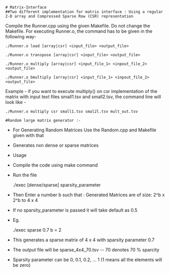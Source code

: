 ~~~~~~~~~~~~~~~~~~~~~~~~~~~~~~~~~~~~~~~~~~~~~~~~~~~~~~~~~~~~~~~~~~~~~~~~~~~~~~~~~~~~~~~
# Matrix-Interface
##Two different implementation for matrix interface : Using a regular 2-D array and Compressed Sparse Row (CSR) representation 
~~~~~~~~~~~~~~~~~~~~~~~~~~~~~~~~~~~~~~~~~~~~~~~~~~~~~~~~~~~~~~~~~~~~~~~~~~~~~~~~~~~~~~~

Compile the Runner.cpp using the given Makefile.
Do not change the Makefile.
For executing Runner.o, the command has to be given in the following way-

	./Runner.o load [array|csr] <input_file> <output_file>

	./Runner.o transpose [array|csr] <input_file> <output_file>

	./Runner.o multiply [array|csr] <input_file_1> <inpout_file_2> <output_file>

	./Runner.o bmultiply [array|csr] <input_file_1> <inpout_file_2> <output_file>

Example - if you want to execute multiply() on csr implementation of the matrix with
input text files small1.tsv and small2.tsv, the command line will look like -

	./Runner.o multiply csr small1.tsv smal2l.tsv mult_out.tsv



~~~~~~~~~~~~~~~~~~~~~~~~~~~~~~~~~~~~~~~~~~~~~~~~~~~~~~~~~~~~~~~~~~~~~~~~~~~~~~~~~~~~~~~
#Random large matrix generator :-
~~~~~~~~~~~~~~~~~~~~~~~~~~~~~~~~~~~~~~~~~~~~~~~~~~~~~~~~~~~~~~~~~~~~~~~~~~~~~~~~~~~~~~~

- For Generating Random Matrices Use the Random.cpp and Makefile given with that


- Generates nxn dense or sparse matrices 
- Usage  
- Compile the code using make command 
- Run the file

	./exec [dense/sparse] sparsity_parameter

- Then Enter a number b such that 
             : Generated Matrices are of size: 2^b x 2^b to 4 x 4
- If no sparsity_parameter is passed it will take default as 0.5
- Eg.

	./exec sparse 0.7
	b = 2

- This generates a sparse matrix of 4 x 4 with sparsity parameter 0.7
- The output file will be sparse_4x4_70.tsv -- 70 denotes 70 % sparcity
- Sparsity parameter can be 0, 0.1, 0.2, ... 1 (1 means all the elements will be zero)
